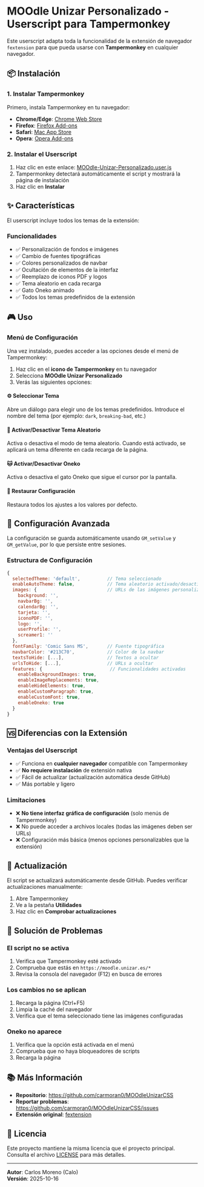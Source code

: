 # MOOdle Unizar Personalizado - Userscript para Tampermonkey

Este userscript adapta toda la funcionalidad de la extensión de navegador `fextension` para que pueda usarse con **Tampermonkey** en cualquier navegador.

## 📦 Instalación

### 1. Instalar Tampermonkey

Primero, instala Tampermonkey en tu navegador:
- **Chrome/Edge**: [Chrome Web Store](https://chrome.google.com/webstore/detail/tampermonkey/dhdgffkkebhmkfjojejmpbldmpobfkfo)
- **Firefox**: [Firefox Add-ons](https://addons.mozilla.org/es/firefox/addon/tampermonkey/)
- **Safari**: [Mac App Store](https://apps.apple.com/us/app/tampermonkey/id1482490089)
- **Opera**: [Opera Add-ons](https://addons.opera.com/es/extensions/details/tampermonkey-beta/)

### 2. Instalar el Userscript

1. Haz clic en este enlace: [MOOdle-Unizar-Personalizado.user.js](https://raw.githubusercontent.com/carmoran0/MOOdleUnizarCSS/refs/heads/main/MOOdle-Unizar-Personalizado.user.js)
2. Tampermonkey detectará automáticamente el script y mostrará la página de instalación
3. Haz clic en **Instalar**

## ✨ Características

El userscript incluye todos los temas de la extensión:


### Funcionalidades

- ✅ Personalización de fondos e imágenes
- ✅ Cambio de fuentes tipográficas
- ✅ Colores personalizados de navbar
- ✅ Ocultación de elementos de la interfaz
- ✅ Reemplazo de iconos PDF y logos
- ✅ Tema aleatorio en cada recarga
- ✅ Gato Oneko animado
- ✅ Todos los temas predefinidos de la extensión

## 🎮 Uso

### Menú de Configuración

Una vez instalado, puedes acceder a las opciones desde el menú de Tampermonkey:

1. Haz clic en el **icono de Tampermonkey** en tu navegador
2. Selecciona **MOOdle Unizar Personalizado**
3. Verás las siguientes opciones:

#### ⚙️ Seleccionar Tema
Abre un diálogo para elegir uno de los temas predefinidos. Introduce el nombre del tema (por ejemplo: `dark`, `breaking-bad`, etc.)

#### 🎲 Activar/Desactivar Tema Aleatorio
Activa o desactiva el modo de tema aleatorio. Cuando está activado, se aplicará un tema diferente en cada recarga de la página.

#### 🐱 Activar/Desactivar Oneko
Activa o desactiva el gato Oneko que sigue el cursor por la pantalla.

#### 🔄 Restaurar Configuración
Restaura todos los ajustes a los valores por defecto.

## 🔧 Configuración Avanzada

La configuración se guarda automáticamente usando `GM_setValue` y `GM_getValue`, por lo que persiste entre sesiones.

### Estructura de Configuración

```javascript
{
  selectedTheme: 'default',          // Tema seleccionado
  enableAutoTheme: false,            // Tema aleatorio activado/desactivado
  images: {                          // URLs de las imágenes personalizadas
    background: '',
    navbarBg: '',
    calendarBg: '',
    tarjeta: '',
    iconoPDF: '',
    logo: '',
    userProfile: '',
    screamer1: ''
  },
  fontFamily: 'Comic Sans MS',       // Fuente tipográfica
  navbarColor: '#213C70',            // Color de la navbar
  textsToHide: [...],                // Textos a ocultar
  urlsToHide: [...],                 // URLs a ocultar
  features: {                         // Funcionalidades activadas
    enableBackgroundImages: true,
    enableImageReplacements: true,
    enableHideElements: true,
    enableCustomParagraph: true,
    enableCustomFont: true,
    enableOneko: true
  }
}
```

## 🆚 Diferencias con la Extensión

### Ventajas del Userscript

- ✅ Funciona en **cualquier navegador** compatible con Tampermonkey
- ✅ **No requiere instalación** de extensión nativa
- ✅ Fácil de actualizar (actualización automática desde GitHub)
- ✅ Más portable y ligero

### Limitaciones

- ❌ **No tiene interfaz gráfica de configuración** (solo menús de Tampermonkey)
- ❌ No puede acceder a archivos locales (todas las imágenes deben ser URLs)
- ❌ Configuración más básica (menos opciones personalizables que la extensión)

## 📝 Actualización

El script se actualizará automáticamente desde GitHub. Puedes verificar actualizaciones manualmente:

1. Abre Tampermonkey
2. Ve a la pestaña **Utilidades**
3. Haz clic en **Comprobar actualizaciones**

## 🐛 Solución de Problemas

### El script no se activa

1. Verifica que Tampermonkey esté activado
2. Comprueba que estás en `https://moodle.unizar.es/*`
3. Revisa la consola del navegador (F12) en busca de errores

### Los cambios no se aplican

1. Recarga la página (Ctrl+F5)
2. Limpia la caché del navegador
3. Verifica que el tema seleccionado tiene las imágenes configuradas

### Oneko no aparece

1. Verifica que la opción está activada en el menú
2. Comprueba que no haya bloqueadores de scripts
3. Recarga la página

## 📚 Más Información

- **Repositorio**: https://github.com/carmoran0/MOOdleUnizarCSS
- **Reportar problemas**: https://github.com/carmoran0/MOOdleUnizarCSS/issues
- **Extensión original**: [fextension](../fextension/)

## 📄 Licencia

Este proyecto mantiene la misma licencia que el proyecto principal. Consulta el archivo [LICENSE](../LICENSE) para más detalles.

---

**Autor**: Carlos Moreno (Calo)  
**Versión**: 2025-10-16

